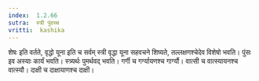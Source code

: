 ```yaml
---
index:  1.2.66
sutra:  स्त्री पुंवच्च
vritti:  kashika 
---
```


शेषः इति वर्तते, वृद्धो यूना इति च सर्वम् स्त्री वृद्धा यूना सहवचने शिष्यते, तल्लक्षणश्चेदेव विशेषो भवति। पुंसः इव अस्याः कार्यं भवति। स्त्र्यर्थः पुमर्थवद् भवति। गर्गी च गर्ग्यायणश्च गार्ग्यौ। वात्सी च वात्स्यायनश्च वात्स्यौ। दाक्षी च दाक्षायाणश्च दाक्षी।

